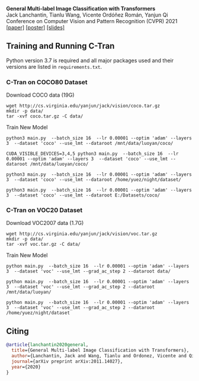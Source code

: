 **General Multi-label Image Classification with Transformers**<br/>
Jack Lanchantin, Tianlu Wang, Vicente Ordóñez Román, Yanjun Qi<br/>
Conference on Computer Vision and Pattern Recognition (CVPR) 2021<br/>
[[paper]](https://arxiv.org/abs/2011.14027) [[poster]](https://github.com/QData/C-Tran/blob/main/supplemental/ctran_poster.pdf) [[slides]](https://github.com/QData/C-Tran/blob/main/supplemental/ctran_slides.pdf)
<br/>


## Training and Running C-Tran ##

Python version 3.7 is required and all major packages used and their versions are listed in `requirements.txt`.

### C-Tran on COCO80 Dataset ###
Download COCO data (19G)
```
wget http://cs.virginia.edu/yanjun/jack/vision/coco.tar.gz
mkdir -p data/
tar -xvf coco.tar.gz -C data/
```

Train New Model
```
python3 main.py  --batch_size 16  --lr 0.00001 --optim 'adam' --layers 3  --dataset 'coco' --use_lmt --dataroot /mnt/data/luoyan/coco/

CUDA_VISIBLE_DEVICES=3,4,5 python3 main.py  --batch_size 16  --lr 0.00001 --optim 'adam' --layers 3  --dataset 'coco' --use_lmt --dataroot /mnt/data/luoyan/coco/

python3 main.py  --batch_size 16  --lr 0.00001 --optim 'adam' --layers 3  --dataset 'coco' --use_lmt --dataroot /home/yuez/night/dataset/

python3 main.py  --batch_size 16  --lr 0.00001 --optim 'adam' --layers 3  --dataset 'coco' --use_lmt --dataroot E:/Datasets/coco/
```


### C-Tran on VOC20 Dataset ###
Download VOC2007 data (1.7G)
```
wget http://cs.virginia.edu/yanjun/jack/vision/voc.tar.gz
mkdir -p data/
tar -xvf voc.tar.gz -C data/
```

Train New Model
```
python main.py  --batch_size 16  --lr 0.00001 --optim 'adam' --layers 3  --dataset 'voc' --use_lmt --grad_ac_step 2 --dataroot data/

python main.py  --batch_size 16  --lr 0.00001 --optim 'adam' --layers 3  --dataset 'voc' --use_lmt --grad_ac_step 2 --dataroot /mnt/data/luoyan/

python main.py  --batch_size 16  --lr 0.00001 --optim 'adam' --layers 3  --dataset 'voc' --use_lmt --grad_ac_step 2 --dataroot /home/yuez/night/dataset
```


## Citing ##

```bibtex
@article{lanchantin2020general,
  title={General Multi-label Image Classification with Transformers},
  author={Lanchantin, Jack and Wang, Tianlu and Ordonez, Vicente and Qi, Yanjun},
  journal={arXiv preprint arXiv:2011.14027},
  year={2020}
}
```
